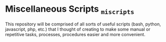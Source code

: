 # Miscellaneous Scripts <sub>`miscripts`</sub>

This repository will be comprised of all sorts of useful scripts (bash, python, javascript, php, etc.) that I thought of creating to make some manual or repetitive tasks, processes, procedures easier and more convenient.
